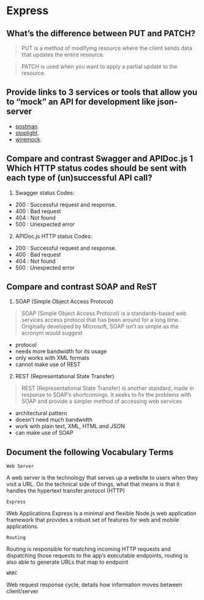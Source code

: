 # Express

## What’s the difference between PUT and PATCH?

> PUT is a method of modifying resource where the client sends data that updates the entire resource.

> PATCH is used when you want to apply a partial update to the resource.

## Provide links to 3 services or tools that allow you to “mock” an API for development like json-server

- [postman](https://www.postman.com/).
- [stoplight](https://stoplight.io/).
- [wiremock](http://wiremock.org/).

## Compare and contrast Swagger and APIDoc.js 1 Which HTTP status codes should be sent with each type of (un)successful API call?

1. Swagger status Codes:

 - 200 : Successful request and response.
 - 400 : Bad request
 - 404 : Not found
 - 500 : Unexpected error

2. APIDoc.js HTTP status Codes:

 - 200 : Successful request and response.
 - 400 : Bad request
 - 404 : Not found
 - 500 : Unexpected error

## Compare and contrast SOAP and ReST

 1. SOAP (Simple Object Access Protocol)

 > SOAP (Simple Object Access Protocol) is a standards-based web services access protocol that has been around for a long time. Originally developed by Microsoft, SOAP isn’t as simple as the acronym would suggest


 - protocol
 - needs more bandwidth for its usage
 - only works with XML formats
 - cannot make use of REST
 
 2. REST (Representational State Transfer)

> REST (Representational State Transfer) is another standard, made in response to SOAP’s shortcomings. It seeks to fix the problems with SOAP and provide a simpler method of accessing web services


 - architectural pattern
 - doesn’t need much bandwidth
 - work with plain text, XML, HTML and JSON
 - can make use of SOAP

 ## Document the following Vocabulary Terms

``Web Server``

A web server is the technology that serves up a website to users when they visit a URL. On the technical side of things, what that means is that it handles the hypertext transfer protocol (HTTP)

``Express``

Web Applications Express is a minimal and flexible Node.js web application framework that provides a robust set of features for web and mobile applications.

``Routing``

Routing is responsible for matching incoming HTTP requests and dispatching those requests to the app’s executable endpoints, routing is also able to generate URLs that map to endpoint

``WRRC``

Web request response cycle, details how information moves between client/server

